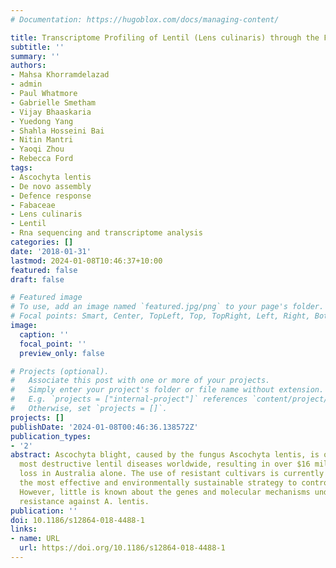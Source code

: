 ```yaml
---
# Documentation: https://hugoblox.com/docs/managing-content/

title: Transcriptome Profiling of Lentil (Lens culinaris) through the First 24 Hours of Ascochyta lentis Infection Reveals Key Defence Response Genes
subtitle: ''
summary: ''
authors:
- Mahsa Khorramdelazad
- admin
- Paul Whatmore
- Gabrielle Smetham
- Vijay Bhaaskaria
- Yuedong Yang
- Shahla Hosseini Bai
- Nitin Mantri
- Yaoqi Zhou
- Rebecca Ford
tags:
- Ascochyta lentis
- De novo assembly
- Defence response
- Fabaceae
- Lens culinaris
- Lentil
- Rna sequencing and transcriptome analysis
categories: []
date: '2018-01-31'
lastmod: 2024-01-08T10:46:37+10:00
featured: false
draft: false

# Featured image
# To use, add an image named `featured.jpg/png` to your page's folder.
# Focal points: Smart, Center, TopLeft, Top, TopRight, Left, Right, BottomLeft, Bottom, BottomRight.
image:
  caption: ''
  focal_point: ''
  preview_only: false

# Projects (optional).
#   Associate this post with one or more of your projects.
#   Simply enter your project's folder or file name without extension.
#   E.g. `projects = ["internal-project"]` references `content/project/deep-learning/index.md`.
#   Otherwise, set `projects = []`.
projects: []
publishDate: '2024-01-08T00:46:36.138572Z'
publication_types:
- '2'
abstract: Ascochyta blight, caused by the fungus Ascochyta lentis, is one of the
  most destructive lentil diseases worldwide, resulting in over $16 million AUD annual
  loss in Australia alone. The use of resistant cultivars is currently considered
  the most effective and environmentally sustainable strategy to control this disease.
  However, little is known about the genes and molecular mechanisms underlying lentil
  resistance against A. lentis.
publication: ''
doi: 10.1186/s12864-018-4488-1
links:
- name: URL
  url: https://doi.org/10.1186/s12864-018-4488-1
---
```

